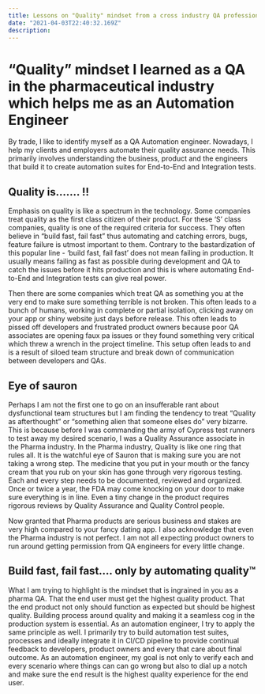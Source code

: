 ```yaml
---
title: Lessons on "Quality" mindset from a cross industry QA professional
date: "2021-04-03T22:40:32.169Z"
description:
---
```


# “Quality” mindset I learned as a QA in the pharmaceutical industry which helps me as an Automation Engineer

By trade, I like to identify myself  as a QA Automation engineer. Nowadays, I help my clients and employers automate their quality assurance needs. This primarily involves understanding the business, product and the engineers that build it to create automation suites for End-to-End and Integration tests. 
## Quality is....... !!

Emphasis on quality is like a spectrum in the technology.  Some companies treat quality as the first class citizen of their product. For these ‘S’ class companies, quality is one of the required criteria for success. They often believe in “build fast, fail fast” thus automating and catching errors, bugs, feature failure is utmost important to them. Contrary to the bastardization of this popular  line - ‘build fast, fail fast’ does not mean failing in production. It usually means failing as fast as possible during development and QA to catch the issues before it hits production and this is where automating End-to-End and Integration tests can give real power.

Then there are some companies which treat QA as something you at the very end to make sure something terrible is not broken. This often leads to a bunch of humans, working in complete or partial isolation, clicking away on your app or shiny website just days before release. This often leads to pissed off developers and frustrated product owners because poor QA associates are opening faux pa issues or they found something very critical which threw a wrench in the project timeline. This setup often leads to and is a result of siloed team structure and break down of communication between developers and QAs.


## Eye of sauron 

Perhaps I am not the first one to go on an insufferable rant about dysfunctional team structures but I am finding the tendency to treat “Quality as afterthought” or “something alien that someone elses do” very bizarre. This is because before I was commanding the army of Cypress test runners to test away my desired scenario, I was a Quality Assurance associate in the Pharma industry. In the Pharma industry, Quality is like one ring that rules all. It is the watchful eye of Sauron that is making sure you are not taking a wrong step. The medicine that you put in your mouth or the fancy cream that you rub on your skin has gone through very rigorous testing. Each and every step needs to be documented, reviewed and organized. Once or twice a year, the FDA may come knocking on your door to make sure everything is in line. Even a tiny change in the product requires rigorous reviews by Quality Assurance and Quality Control people. 

Now granted that Pharma products are serious business and stakes are very high compared to your fancy dating app. I also acknowledge that even the Pharma industry is not perfect. I am not all expecting product owners to run around getting permission from QA engineers for every little change.

## Build fast, fail fast.... only by automating **quality**&trade;

What I am trying to highlight is the mindset that is ingrained in you as a pharma QA. That the end user must get the highest quality product. That the end product not only should function as expected but should be highest quality. Building process around quality and making it a seamless cog in the production system is essential. As an automation engineer, I try to apply the same principle as well. I primarily try to build automation test suites, processes and ideally integrate it in CI/CD pipeline to provide continual feedback to developers, product owners and every that care about final outcome. As an automation engineer, my goal is not only to verify each and every scenario where things can can go wrong but also to dial up a notch and make sure the end result is the highest quality experience for the end user.


